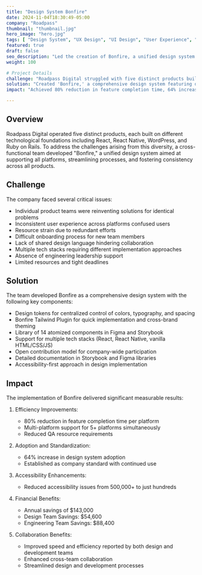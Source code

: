 ```yaml
---
title: "Design System Bonfire"
date: 2024-11-04T18:30:49-05:00
company: "Roadpass"
thumbnail: "thumbnail.jpg"
hero_image: "hero.jpg"
tags: [ "Design System", "UX Design", "UI Design", "User Experience", "User Interface" ]
featured: true
draft: false
seo_description: "Led the creation of Bonfire, a unified design system that streamlined development across 5 platforms."
weight: 100

# Project Details
challenge: "Roadpass Digital struggled with five distinct products built on different technological foundations, leading to resource strain, inconsistent user experiences, and inefficient onboarding of new team members."
solution: "Created 'Bonfire,' a comprehensive design system featuring design tokens, a Tailwind plugin, reusable components, and robust documentation to unify design across all platforms."
impact: "Achieved 80% reduction in feature completion time, 64% increase in design system adoption, and estimated annual savings of over $143,000, while drastically reducing accessibility issues from half a million to just a few hundred."

---
```


## Overview

Roadpass Digital operated five distinct products, each built on different technological foundations including React, React Native, WordPress, and Ruby on Rails. To address the challenges arising from this diversity, a cross-functional team developed "Bonfire," a unified design system aimed at supporting all platforms, streamlining processes, and fostering consistency across all products.

## Challenge

The company faced several critical issues:
- Individual product teams were reinventing solutions for identical problems
- Inconsistent user experience across platforms confused users
- Resource strain due to redundant efforts
- Difficult onboarding process for new team members
- Lack of shared design language hindering collaboration
- Multiple tech stacks requiring different implementation approaches
- Absence of engineering leadership support
- Limited resources and tight deadlines

## Solution

The team developed Bonfire as a comprehensive design system with the following key components:
- Design tokens for centralized control of colors, typography, and spacing
- Bonfire Tailwind Plugin for quick implementation and cross-brand theming
- Library of 14 atomized components in Figma and Storybook
- Support for multiple tech stacks (React, React Native, vanilla HTML/CSS/JS)
- Open contribution model for company-wide participation
- Detailed documentation in Storybook and Figma libraries
- Accessibility-first approach in design implementation

## Impact

The implementation of Bonfire delivered significant measurable results:
1. Efficiency Improvements:
   - 80% reduction in feature completion time per platform
   - Multi-platform support for 5+ platforms simultaneously
   - Reduced QA resource requirements

2. Adoption and Standardization:
   - 64% increase in design system adoption
   - Established as company standard with continued use

3. Accessibility Enhancements:
   - Reduced accessibility issues from 500,000+ to just hundreds

4. Financial Benefits:
   - Annual savings of $143,000
   - Design Team Savings: $54,600
   - Engineering Team Savings: $88,400

5. Collaboration Benefits:
   - Improved speed and efficiency reported by both design and development teams
   - Enhanced cross-team collaboration
   - Streamlined design and development processes








